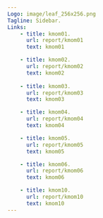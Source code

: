 ```yaml
---
Logo: image/leaf_256x256.png
Tagline: Sidebar.
Links:
    - title: kmom01.
      url: report/kmom01
      text: kmom01

    - title: kmom02.
      url: report/kmom02
      text: kmom02
      
    - title: kmom03.
      url: report/kmom03
      text: kmom03

    - title: kmom04.
      url: report/kmom04
      text: kmom04

    - title: kmom05.
      url: report/kmom05
      text: kmom05

    - title: kmom06.
      url: report/kmom06
      text: kmom06

    - title: kmom10.
      url: report/kmom10
      text: kmom10
---
```

